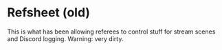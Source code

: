 # Refsheet (old)

This is what has been allowing referees to control stuff for stream scenes and Discord logging.
Warning: very dirty.